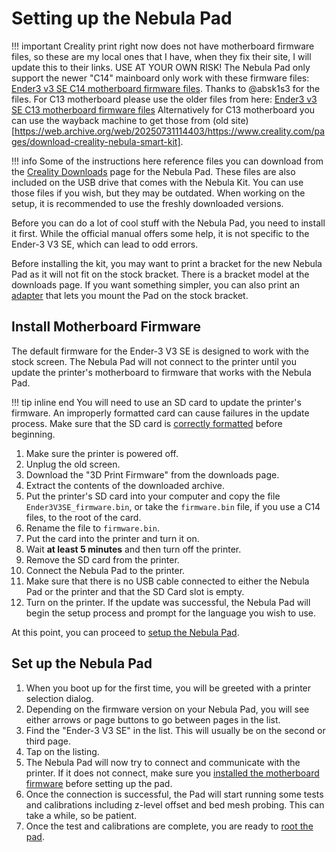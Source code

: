 # Setting up the Nebula Pad

!!! important
    Creality print right now does not have motherboard firmware files, so these are my local ones that I have, when they fix their site, I will update this to their links. USE AT YOUR OWN RISK!
    The Nebula Pad only support the newer "C14" mainboard only work with these firmware files: [Ender3 v3 SE C14 motherboard firmware files](../../files/Ender3V3Se_stm32f401_klipper下位机.rar). Thanks to @absk1s3 for the files.
    For C13 motherboard please use the older files from here: [Ender3 v3 SE C13 motherboard firmware files](../../files/3d-print-firmware.zip) Alternatively for C13 motherboard you can use the wayback machine to get those from (old site)[https://web.archive.org/web/20250731114403/https://www.creality.com/pages/download-creality-nebula-smart-kit].

!!! info
    Some of the instructions here reference files you can download from the [Creality Downloads](https://www.creality.com/pages/download-creality-nebula-smart-kit) page for the Nebula Pad. These files are also included on the USB drive that comes with the Nebula Kit. You can use those files if you wish, but they may be outdated. When working on the setup, it is recommended to use the freshly downloaded versions. 

Before you can do a lot of cool stuff with the Nebula Pad, you need to install it first. While the official manual offers some help, it is not specific to the Ender-3 V3 SE, which can lead to odd errors.

Before installing the kit, you may want to print a bracket for the new Nebula Pad as it will not fit on the stock bracket. There is a bracket model at the downloads page. If you want something simpler, you can also print an [adapter](https://www.thingiverse.com/thing:6371800) that lets you mount the Pad on the stock bracket.

## Install Motherboard Firmware

The default firmware for the Ender-3 V3 SE is designed to work with the stock screen. The Nebula Pad will not connect to the printer until you update the printer's motherboard to firmware that works with the Nebula Pad.

!!! tip inline end
    You will need to use an SD card to update the printer's firmware. An improperly formatted card can cause failures in the update process. Make sure that the SD card is [correctly formatted](../general/format-sd.md) before beginning.

1. Make sure the printer is powered off.
2. Unplug the old screen.
3. Download the "3D Print Firmware" from the downloads page.
4. Extract the contents of the downloaded archive.
5. Put the printer's SD card into your computer and copy the file `Ender3V3SE_firmware.bin`, or take the `firmware.bin` file, if you use a C14 files, to the root of the card.
6. Rename the file to `firmware.bin`.
7. Put the card into the printer and turn it on.
8. Wait **at least 5 minutes** and then turn off the printer.
9. Remove the SD card from the printer.
10. Connect the Nebula Pad to the printer.
11. Make sure that there is no USB cable connected to either the Nebula Pad or the printer and that the SD Card slot is empty.
12. Turn on the printer. If the update was successful, the Nebula Pad will begin the setup process and prompt for the language you wish to use.

At this point, you can proceed to [setup the Nebula Pad](#setup-the-nebula-pad).

## Set up the Nebula Pad

1. When you boot up for the first time, you will be greeted with a printer selection dialog.
2. Depending on the firmware version on your Nebula Pad, you will see either arrows or page buttons to go between pages in the list.
3. Find the "Ender-3 V3 SE" in the list. This will usually be on the second or third page.
4. Tap on the listing.
5. The Nebula Pad will now try to connect and communicate with the printer. If it does not connect, make sure you [installed the motherboard firmware](#installing-motherboard-firmware) before setting up the pad.
6. Once the connection is successful, the Pad will start running some tests and calibrations including z-level offset and bed mesh probing. This can take a while, so be patient.
7. Once the test and calibrations are complete, you are ready to [root the pad](../rooting/index.md).
